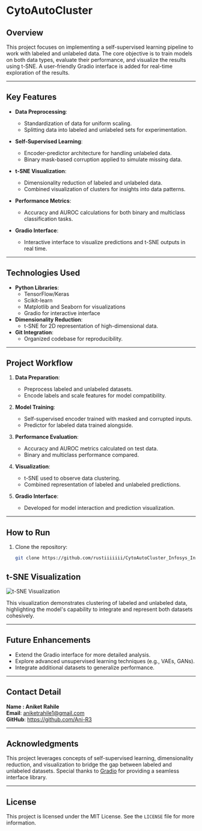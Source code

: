 
# **CytoAutoCluster**

## **Overview**
This project focuses on implementing a self-supervised learning pipeline to work with labeled and unlabeled data. The core objective is to train models on both data types, evaluate their performance, and visualize the results using t-SNE. A user-friendly Gradio interface is added for real-time exploration of the results.

---

## **Key Features**
- **Data Preprocessing**:
  - Standardization of data for uniform scaling.
  - Splitting data into labeled and unlabeled sets for experimentation.

- **Self-Supervised Learning**:
  - Encoder-predictor architecture for handling unlabeled data.
  - Binary mask-based corruption applied to simulate missing data.

- **t-SNE Visualization**:
  - Dimensionality reduction of labeled and unlabeled data.
  - Combined visualization of clusters for insights into data patterns.

- **Performance Metrics**:
  - Accuracy and AUROC calculations for both binary and multiclass classification tasks.

- **Gradio Interface**:
  - Interactive interface to visualize predictions and t-SNE outputs in real time.

---

## **Technologies Used**
- **Python Libraries**:
  - TensorFlow/Keras
  - Scikit-learn
  - Matplotlib and Seaborn for visualizations
  - Gradio for interactive interface
- **Dimensionality Reduction**:
  - t-SNE for 2D representation of high-dimensional data.
- **Git Integration**:
  - Organized codebase for reproducibility.

---

## **Project Workflow**
1. **Data Preparation**:
   - Preprocess labeled and unlabeled datasets.
   - Encode labels and scale features for model compatibility.

2. **Model Training**:
   - Self-supervised encoder trained with masked and corrupted inputs.
   - Predictor for labeled data trained alongside.

3. **Performance Evaluation**:
   - Accuracy and AUROC metrics calculated on test data.
   - Binary and multiclass performance compared.

4. **Visualization**:
   - t-SNE used to observe data clustering.
   - Combined representation of labeled and unlabeled predictions.

5. **Gradio Interface**:
   - Developed for model interaction and prediction visualization.

---

## **How to Run**
1. Clone the repository:
   ```bash
   git clone https://github.com/rustiiiiiii/CytoAutoCluster_Infosys_Internship_Oct2024.git
   

## **t-SNE Visualization**
![t-SNE Visualization](./assets/tsne_visualization.png)

This visualization demonstrates clustering of labeled and unlabeled data, highlighting the model's capability to integrate and represent both datasets cohesively.

---

## **Future Enhancements**
- Extend the Gradio interface for more detailed analysis.
- Explore advanced unsupervised learning techniques (e.g., VAEs, GANs).
- Integrate additional datasets to generalize performance.

---

##  **Contact Detail**

**Name : Aniket Rahile**\
**Email**: aniketrahile1@gmail.com \
**GitHub**:  https://github.com/Ani-R3 

---

## **Acknowledgments**
This project leverages concepts of self-supervised learning, dimensionality reduction, and visualization to bridge the gap between labeled and unlabeled datasets. Special thanks to [Gradio](https://gradio.app/) for providing a seamless interface library.

---

## **License**
This project is licensed under the MIT License. See the `LICENSE` file for more information.

